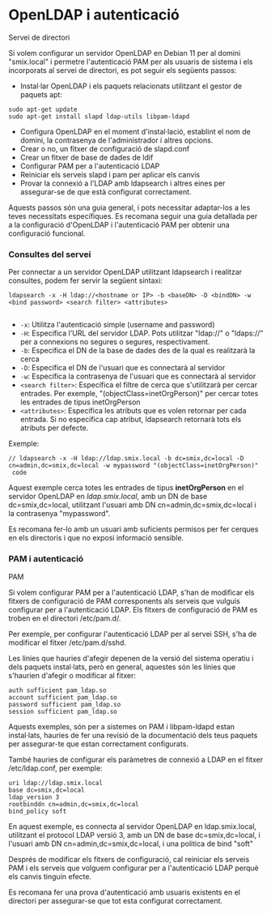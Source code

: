 # OpenLDAP i autenticació

Servei de directori

Si volem configurar un servidor OpenLDAP en Debian 11 per al domini "smix.local" i permetre l'autenticació PAM per als usuaris de sistema i els incorporats al servei de directori, es pot seguir els següents passos:

* Instal·lar OpenLDAP i els paquets relacionats utilitzant el gestor de paquets apt:

```
sudo apt-get update
sudo apt-get install slapd ldap-utils libpam-ldapd
```

* Configura OpenLDAP en el moment d'instal·lació, establint el nom de domini, la contrasenya de l'administrador i altres opcions.
* Crear o no, un fitxer de configuració de slapd.conf
* Crear un fitxer de base de dades de ldif
* Configurar PAM per a l'autenticació LDAP
* Reiniciar els serveis slapd i pam per aplicar els canvis
* Provar la connexió a l'LDAP amb ldapsearch i altres eines per assegurar-se de que està configurat correctament.

Aquests passos són una guia general, i pots necessitar adaptar-los a les teves necessitats específiques. Es recomana seguir una guia detallada per a la configuració d'OpenLDAP i l'autenticació PAM per obtenir una configuració funcional.



### Consultes del servei

Per connectar a un servidor OpenLDAP utilitzant ldapsearch i realitzar consultes, podem fer servir la següent sintaxi:

<pre><code>ldapsearch -x -H ldap://&#x3C;hostname or IP> -b &#x3C;baseDN> -D &#x3C;bindDN> -w &#x3C;bind password> &#x3C;search filter> &#x3C;attributes>
<strong>
</strong></code></pre>

* `-x`: Utilitza l'autenticació simple (username and password)
* `-H`: Especifica l'URL del servidor LDAP. Pots utilitzar "ldap://" o "ldaps://" per a connexions no segures o segures, respectivament.
* `-b`: Especifica el DN de la base de dades des de la qual es realitzarà la cerca
* `-D`: Especifica el DN de l'usuari que es connectarà al servidor
* `-w`: Especifica la contrasenya de l'usuari que es connectarà al servidor
* `<search filter>`: Especifica el filtre de cerca que s'utilitzarà per cercar entrades. Per exemple, "(objectClass=inetOrgPerson)" per cercar totes les entrades de tipus inetOrgPerson
* `<attributes>`: Especifica les atributs que es volen retornar per cada entrada. Si no especifica cap atribut, ldapsearch retornarà tots els atributs per defecte.

Exemple:

```
// ldapsearch -x -H ldap://ldap.smix.local -b dc=smix,dc=local -D cn=admin,dc=smix,dc=local -w mypassword "(objectClass=inetOrgPerson)"
 code
```

Aquest exemple cerca totes les entrades de tipus **inetOrgPerson** en el servidor OpenLDAP en _ldap.smix.local_, amb un DN de base dc=smix,dc=local, utilitzant l'usuari amb DN cn=admin,dc=smix,dc=local i la contrasenya "mypassword".

Es recomana fer-lo amb un usuari amb suficients permisos per fer cerques en els directoris i que no exposi informació sensible.



### PAM i autenticació

PAM

Si volem configurar PAM per a l'autenticació LDAP, s'han de modificar els fitxers de configuració de PAM corresponents als serveis que vulguis configurar per a l'autenticació LDAP. Els fitxers de configuració de PAM es troben en el directori /etc/pam.d/.

Per exemple, per configurar l'autenticació LDAP per al servei SSH, s'ha  de modificar el fitxer /etc/pam.d/sshd.

Les línies que hauries d'afegir depenen de la versió del  sistema operatiu i dels paquets instal·lats, però en general, aquestes són les línies que s'haurien d'afegir o modificar al fitxer:

```
auth sufficient pam_ldap.so
account sufficient pam_ldap.so
password sufficient pam_ldap.so
session sufficient pam_ldap.so

```

Aquests exemples, són per a sistemes on PAM i libpam-ldapd estan instal·lats, hauries de fer una revisió de la documentació dels teus paquets per assegurar-te que estan correctament configurats.

També hauries de configurar els paràmetres de connexió a LDAP en el fitxer /etc/ldap.conf, per exemple:

```
uri ldap://ldap.smix.local
base dc=smix,dc=local
ldap_version 3
rootbinddn cn=admin,dc=smix,dc=local
bind_policy soft

```

En aquest exemple, es connecta al servidor OpenLDAP en ldap.smix.local, utilitzant el protocol LDAP versió 3, amb un DN de base dc=smix,dc=local, i l'usuari amb DN cn=admin,dc=smix,dc=local, i una politica de bind "soft"

Després de modificar els fitxers de configuració, cal reiniciar els serveis PAM i els serveis que volguem configurar per a l'autenticació LDAP perquè els canvis tinguin efecte.

Es recomana fer una prova d'autenticació amb usuaris existents en el directori per assegurar-se que tot esta configurat correctament.


